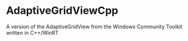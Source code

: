 # AdaptiveGridViewCpp
A version of the AdaptiveGridView from the Windows Community Toolkit written in C++/WinRT
